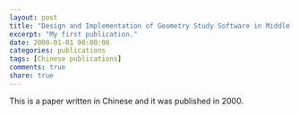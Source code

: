 ```yaml
---
layout: post
title: "Design and Implementation of Geometry Study Software in Middle School"
excerpt: "My first publication."
date: 2000-01-01 00:00:00
categories: publications
tags: [Chinese publications]
comments: true
share: true
---
```


This is a paper written in Chinese and it was published in 2000.

